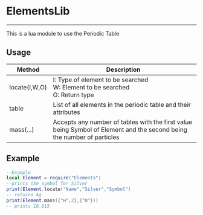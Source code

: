 # ElementsLib

---
This is a lua module to use the Periodic Table

## Usage

|Method                |Description|
| ------------------- |  ---------------------------------------------------- |
|locate(I,W,O)| I: Type of element to be searched </br> W: Element to be searched </br> O: Return type|
|table|List of all elements in the periodic table and their attributes|
|mass(...)|Accepts any number of tables with the first value being Symbol of Element and the second being the number of particles|

## Example

```lua
--Example
local Element = require("Elements")
--prints the symbol for Silver
print(Element.locate("Name","Silver","Symbol")
-- returns Ag
print(Element.mass({"H",2},{"O"}))
-- prints 18.015
```
